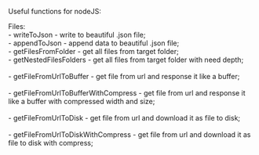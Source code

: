 Useful functions for nodeJS:

Files:
<br/>
    - writeToJson - write to beautiful .json file;
<br/>
    - appendToJson - append data to beautiful .json file;
<br/>
    - getFilesFromFolder - get all files from target folder;
<br/>
    - getNestedFilesFolders - get all files from target folder with need depth;
<br/>
<br/>
    - getFileFromUrlToBuffer - get file from url and response it like a buffer;
<br/>
<br/>
    - getFileFromUrlToBufferWithCompress - get file from url and response it like a buffer with compressed width and size;
<br/>
<br/>
    - getFileFromUrlToDisk - get file from url and download it as file to disk;
<br/>
<br/>
    - getFileFromUrlToDiskWithCompress - get file from url and download it as file to disk with compress;
<br/>
